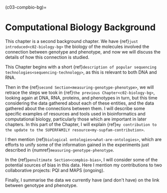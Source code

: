 (c03-compbio-bg)=
# Computational Biology Background
This chapter is a second background chapter.
We have {ref}`just introduced<c02-biology-bg>` the biology of the molecules involved the connection between genotype and phenotype, and now we will discuss the details of how this connection is studied.

[//]: # (TODO: Put my contributions in this chapter here)
This Chapter begins with a short {ref}`description of popular sequencing technologies<sequencing-technology>`, as this is relevant to both DNA and RNA.

Then in the {ref}`second Section<measuring-genotype-phenotype>`, we will retrace the steps we took in {ref}`the previous Chapter<c02-biology-bg>`, looking again at DNA, RNA, proteins, and phenotypes in turn, but this time considering the data gathered about each of these entities, and the data gathered about the connections between them. 
I will describe some specific examples of resources and tools used in bioinformatics and computational biology, particularly those which are important in later chapters. 
In this part of the Chapter, I will explain {ref}`my contribution to the update to the SUPERFAMILY resource<my-supfam-contribution>`.

I then mention {ref}`biological ontologies<what-are-ontologies>`, which are efforts to unify some of the information gained in the experiments just described in {numref}`measuring-genotype-phenotype`.

[//]: # (TODO: Write  + crossref this paragraph)
In the {ref}`penultimate Section<compbio-bias>`, I will consider some of the potential sources of bias in this data. 
Here I mention my contributions to two collaborative projects: PQI and MAPS (ongoing).

[//]: # (TODO: cross-ref)
Finally, I summarise the data we currently have (and don't have) on the link between genotype and phenotype.

